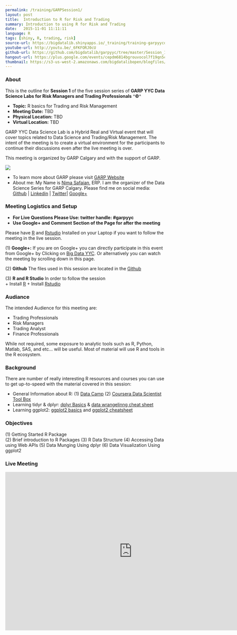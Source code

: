 ```yaml
---
permalink: /training/GARPSession1/
layout: post
title:  Introduction to R for Risk and Trading
summary: Introduction to using R for Risk and Trading
date:   2015-11-01 11:11:11
language: R
tags: [shiny, R, trading, risk]
source-url: https://bigdatalib.shinyapps.io/_training/training-garpyycds_s1.md
youtube-url: http://youtu.be/_6FKFORJ0cU
github-url: https://github.com/bigdatalib/garpyyc/tree/master/Session_1
hangout-url: https://plus.google.com/events/cepdm6814bgrouvocol7f19qn5c
thumbnail: https://s3-us-west-2.amazonaws.com/bigdatalibopen/blogfiles/Rlogo_thumb.png
---
```


### About

This is the outline for **Session 1** of the five session series of **GARP YYC Data Science Labs for Risk Managers and Trading Professionals** ^**&copy;**^   

+ **Topic:** R basics for Trading and Risk Management
+ **Meeting Date:** TBD
+ **Physical Location:** TBD
+ **Virtual Location:** TBD

GARP YYC Data Science Lab is a Hybrid Real and Virtual event that will cover topics related to Data Science and Trading/Risk Management. The intent of the meeting is to create a virtual environment for the participants to continue their discussions even after the live meeting is over. 

This meeting is organized by GARP Calgary and with the support of GARP. 

![](http://www.garp.org/img/garp_logo.png)


* To learn more about GARP please visit [GARP Website](www.garp.org)
* About me: My Name is [Nima Safaian](http://bigdatalib.github.io/resume/), ERP. I am the organizer of the Data Science Series for GARP Calgary. Please find me on social media: [Github](www,github.com/bigdatalib) | [Linkedin](www.linkedin.com/nimasafaian) | [Twitter](www.twitter.com/nimers)| [Google+](www.google.com)

### Meeting Logistics and Setup

+ **For Live Questions Please Use: twitter handle: #garpyyc**
+ **Use Google+ and Comment Section of the Page for after the meeting** 

Please have [R](https://www.r-project.org/) and [Rstudio](https://www.rstudio.com/) Installed on your Laptop if you want to follow the meeting in the live session. 

(1) **Google+:** If you are on Google+ you can directly participate in this event from Google+ by Clicking on [Big Data YYC](https://plus.google.com/events/cepdm6814bgrouvocol7f19qn5c). Or alternatively you can watch the meeting by scrolling down in this page.

(2) **Github** The files used in this session are located in the [Github](https://github.com/bigdatalib/garpyyc/tree/master/Session_1)  

(3) **R and R Studio** In order to follow the session  
       + Install [R](https://www.r-project.org/)
       + Install [Rstudio](https://www.rstudio.com/)
      
### Audiance

The intended Audience for this meeting are:

+ Trading Professionals
+ Risk Managers 
+ Trading Analyst
+ Finance Professionals

While not required, some exposure to analytic tools such as R, Python, Matlab, SAS, and etc... will be useful. 
Most of material will use R and tools in the R ecosystem.   

### Background

There are number of really interesting R resources and courses you can use to get up-to-speed with the material covered in this session:

* General Information about R: (1) [Data Camp](https://www.datacamp.com/) (2) [Coursera Data Scientist Tool Box](https://www.coursera.org/course/datascitoolbox)
* Learning tidyr & dplyr: [dplyr Basics](https://cran.r-project.org/web/packages/dplyr/vignettes/introduction.html) & [data wrangelinng cheat sheet](https://www.rstudio.com/wp-content/uploads/2015/02/data-wrangling-cheatsheet.pdf)
* Learning ggplot2: [ggplot2 basics](http://www.noamross.net/blog/2012/10/5/ggplot-introduction.html) and [ggplot2 cheatsheet](https://www.rstudio.com/wp-content/uploads/2015/03/ggplot2-cheatsheet.pdf)

### Objectives

(1) Getting Started R Package  
(2) Brief introduction to R Packages 
(3) R Data Structure
(4) Accessing Data using Web APIs
(5) Data Munging Using dplyr
(6) Data Visualization Using ggplot2

### Live Meeting
<iframe width="800" height="500" src="http://www.youtube.com/embed/_iKDzEY9jZ9k" frameborder="0" allowfullscreen></iframe>
